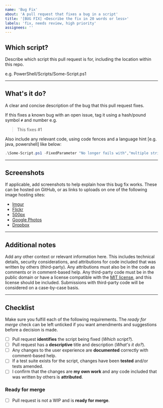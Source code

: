 ```yaml
---
name: 'Bug Fix'
about: 'A pull request that fixes a bug in a script'
title: '[BUG FIX] <Describe the fix in 20 words or less>'
labels: 'fix, needs review, high priority'
assignees: ''
---
```


<!-- Leave the ## Headings, --- dividers, and - [x] checkboxes in place; replace each paragraph with requested info -->
## Which script?

Describe which script this pull request is for, including the location within this repo.

e.g. PowerShell/Scripts/Some-Script.ps1

---

## What's it do?

A clear and concise description of the bug that this pull request fixes.

If this fixes a known bug with an open issue, tag it using a hash/pound symbol `#` and number e.g.

> This fixes #1

Also include any relevant code, using code fences and a language hint \[e.g. java, powershell] like below:

```powershell
.\Some-Script.ps1 -FixedParameter "No longer fails with","multiple strings"
```

---

## Screenshots

If applicable, add screenshots to help explain how this bug fix works. These can be hosted on GitHub, or as links to uploads on one of the following image hosting sites:

- [Imgur](https://imgur.com/upload)
- [Flickr](https://flickr.com)
- [500px](https://500px.com)
- [Google Photos](https://photos.google.com/login)
- [Dropbox](https://www.dropbox.com)

---

## Additional notes

Add any other context or relevant information here. This includes technical details, security considerations, and attributions for code included that was written by others (third-party). Any attributions must also be in the code as comments or in comment-based help. Any third-party code must be in the public domain or have a license compatible with the [MIT license][license], and this license should be included. Submissions with third-party code will be considered on a case-by-case basis.

---

## Checklist

Make sure you fulfill each of the following requirements. The *ready for merge* check can be left unticked if you want amendments and suggestions before a decision is made.

- [ ] Pull request **identifies** the script being fixed (*Which script?*).
- [ ] Pull request has a **descriptive** title and description (*What's it do?*).
- [ ] Any changes to the user experience are **documented** correctly with comment-based help.
- [ ] If a test suite exists for the script, changes have been **tested** and/or tests amended.
- [ ] I confirm that the changes are **my own work** and any code included that was written by others is **attributed**.

### Ready for merge

- [ ] Pull request is not a WIP and is **ready for merge**.

[license]: ./LICENSE "MIT License"
